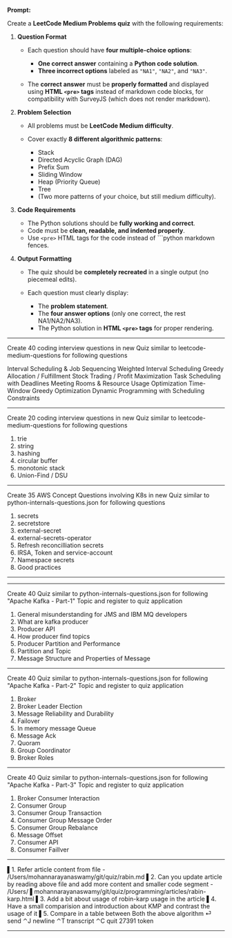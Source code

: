 **Prompt:**

Create a **LeetCode Medium Problems quiz** with the following requirements:

1. **Question Format**

   * Each question should have **four multiple-choice options**:

     * **One correct answer** containing a **Python code solution**.
     * **Three incorrect options** labeled as `"NA1"`, `"NA2"`, and `"NA3"`.
   * The **correct answer** must be **properly formatted** and displayed using **HTML `<pre>` tags** instead of markdown code blocks, for compatibility with SurveyJS (which does not render markdown).

2. **Problem Selection**

   * All problems must be **LeetCode Medium difficulty**.
   * Cover exactly **8 different algorithmic patterns**:

     * Stack
     * Directed Acyclic Graph (DAG)
     * Prefix Sum
     * Sliding Window
     * Heap (Priority Queue)
     * Tree
     * (Two more patterns of your choice, but still medium difficulty).

3. **Code Requirements**

   * The Python solutions should be **fully working and correct**.
   * Code must be **clean, readable, and indented properly**.
   * Use `<pre>` HTML tags for the code instead of \`\`\`python markdown fences.

4. **Output Formatting**

   * The quiz should be **completely recreated** in a single output (no piecemeal edits).
   * Each question must clearly display:

     * The **problem statement**.
     * The **four answer options** (only one correct, the rest NA1/NA2/NA3).
     * The Python solution in **HTML `<pre>` tags** for proper rendering.


----

Create 40 coding interview questions in new Quiz similar to leetcode-medium-questions for following questions

Interval Scheduling & Job Sequencing
Weighted Interval Scheduling
Greedy Allocation / Fulfillment
Stock Trading / Profit Maximization
Task Scheduling with Deadlines
Meeting Rooms & Resource Usage Optimization
Time-Window Greedy Optimization
Dynamic Programming with Scheduling Constraints

----

Create 20 coding interview questions in new Quiz similar to leetcode-medium-questions for following questions

1. trie
2. string
3. hashing
4. circular buffer
5. monotonic stack
6. Union-Find / DSU


----

Create 35 AWS Concept Questions involving K8s in new Quiz similar to python-internals-questions.json for following questions

1. secrets
2. secretstore
3. external-secret
4. external-secrets-operator
5. Refresh reconcilliation secrets 
6. IRSA, Token and service-account
7. Namespace secrets
9. Good practices

---

----

Create 40 Quiz similar to python-internals-questions.json for following "Apache Kafka - Part-1" Topic and register to quiz application

1. General misunderstanding for JMS and IBM MQ developers
2. What are kafka producer
3. Producer API
4. How producer find topics
5. Producer Partition and Performance
6. Partition and Topic
7. Message Structure and Properties of Message


----

Create 40 Quiz similar to python-internals-questions.json for following "Apache Kafka - Part-2" Topic and register to quiz application

1. Broker
2. Broker Leader Election
3. Message Reliability and Durability
4. Failover
5. In memory message Queue
6. Message Ack
7. Quoram
8. Group Coordinator
9. Broker Roles

----

Create 40 Quiz similar to python-internals-questions.json for following "Apache Kafka - Part-3" Topic and register to quiz application

1. Broker Consumer Interaction
2. Consumer  Group
3. Consumer  Group Transaction
4. Consumer  Group Message Order
5. Consumer  Group Rebalance
6. Message Offset
7. Consumer API
8. Consumer Faillver


----



▌1. Refer article content from file - /Users/mohannarayanaswamy/git/quiz/rabin.md
▌2. Can you update article by reading above file and add more content and smaller code segment - /Users/
▌mohannarayanaswamy/git/quiz/programming/articles/rabin-karp.html
▌3. Add a bit about usage of robin-karp usage in the article
▌4. Have a small comparision and introduction about KMP and contrast the usage of it
▌5. Compare in a table between Both the above algorithm
 ⏎ send   ⌃J newline   ⌃T transcript   ⌃C quit   27391 token

--- 